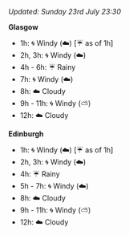*Updated: Sunday 23rd July 23:30*

**Glasgow**

* 1h: :cyclone: Windy (:cloud:) [:umbrella: as of 1h]
* 2h, 3h: :cyclone: Windy (:cloud:)
* 4h - 6h: :umbrella: Rainy
* 7h: :cyclone: Windy (:cloud:)
* 8h: :cloud: Cloudy
* 9h - 11h: :cyclone: Windy (:partly_sunny:)
* 12h: :cloud: Cloudy

**Edinburgh**

* 1h: :cyclone: Windy (:cloud:) [:umbrella: as of 1h]
* 2h, 3h: :cyclone: Windy (:cloud:)
* 4h: :umbrella: Rainy
* 5h - 7h: :cyclone: Windy (:cloud:)
* 8h: :cloud: Cloudy
* 9h - 11h: :cyclone: Windy (:partly_sunny:)
* 12h: :cloud: Cloudy
